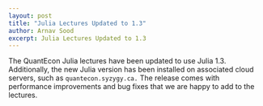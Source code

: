 ```yaml
---
layout: post
title: "Julia Lectures Updated to 1.3"
author: Arnav Sood
excerpt: Julia Lectures Updated to 1.3
---
```


The QuantEcon Julia lectures have been updated to use Julia 1.3. Additionally, the new Julia version has been installed on associated cloud servers, such as `quantecon.syzygy.ca.` The release comes with performance improvements and bug fixes that we are happy to add to the lectures.
